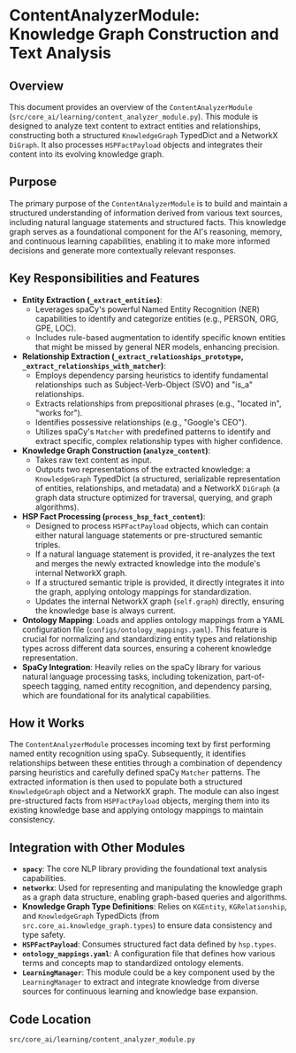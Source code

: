 # ContentAnalyzerModule: Knowledge Graph Construction and Text Analysis

## Overview

This document provides an overview of the `ContentAnalyzerModule` (`src/core_ai/learning/content_analyzer_module.py`). This module is designed to analyze text content to extract entities and relationships, constructing both a structured `KnowledgeGraph` TypedDict and a NetworkX `DiGraph`. It also processes `HSPFactPayload` objects and integrates their content into its evolving knowledge graph.

## Purpose

The primary purpose of the `ContentAnalyzerModule` is to build and maintain a structured understanding of information derived from various text sources, including natural language statements and structured facts. This knowledge graph serves as a foundational component for the AI's reasoning, memory, and continuous learning capabilities, enabling it to make more informed decisions and generate more contextually relevant responses.

## Key Responsibilities and Features

*   **Entity Extraction (`_extract_entities`)**:
    *   Leverages spaCy's powerful Named Entity Recognition (NER) capabilities to identify and categorize entities (e.g., PERSON, ORG, GPE, LOC).
    *   Includes rule-based augmentation to identify specific known entities that might be missed by general NER models, enhancing precision.
*   **Relationship Extraction (`_extract_relationships_prototype`, `_extract_relationships_with_matcher`)**:
    *   Employs dependency parsing heuristics to identify fundamental relationships such as Subject-Verb-Object (SVO) and "is_a" relationships.
    *   Extracts relationships from prepositional phrases (e.g., "located in", "works for").
    *   Identifies possessive relationships (e.g., "Google's CEO").
    *   Utilizes spaCy's `Matcher` with predefined patterns to identify and extract specific, complex relationship types with higher confidence.
*   **Knowledge Graph Construction (`analyze_content`)**:
    *   Takes raw text content as input.
    *   Outputs two representations of the extracted knowledge: a `KnowledgeGraph` TypedDict (a structured, serializable representation of entities, relationships, and metadata) and a NetworkX `DiGraph` (a graph data structure optimized for traversal, querying, and graph algorithms).
*   **HSP Fact Processing (`process_hsp_fact_content`)**:
    *   Designed to process `HSPFactPayload` objects, which can contain either natural language statements or pre-structured semantic triples.
    *   If a natural language statement is provided, it re-analyzes the text and merges the newly extracted knowledge into the module's internal NetworkX graph.
    *   If a structured semantic triple is provided, it directly integrates it into the graph, applying ontology mappings for standardization.
    *   Updates the internal NetworkX graph (`self.graph`) directly, ensuring the knowledge base is always current.
*   **Ontology Mapping**: Loads and applies ontology mappings from a YAML configuration file (`configs/ontology_mappings.yaml`). This feature is crucial for normalizing and standardizing entity types and relationship types across different data sources, ensuring a coherent knowledge representation.
*   **SpaCy Integration**: Heavily relies on the spaCy library for various natural language processing tasks, including tokenization, part-of-speech tagging, named entity recognition, and dependency parsing, which are foundational for its analytical capabilities.

## How it Works

The `ContentAnalyzerModule` processes incoming text by first performing named entity recognition using spaCy. Subsequently, it identifies relationships between these entities through a combination of dependency parsing heuristics and carefully defined spaCy `Matcher` patterns. The extracted information is then used to populate both a structured `KnowledgeGraph` object and a NetworkX graph. The module can also ingest pre-structured facts from `HSPFactPayload` objects, merging them into its existing knowledge base and applying ontology mappings to maintain consistency.

## Integration with Other Modules

*   **`spacy`**: The core NLP library providing the foundational text analysis capabilities.
*   **`networkx`**: Used for representing and manipulating the knowledge graph as a graph data structure, enabling graph-based queries and algorithms.
*   **Knowledge Graph Type Definitions**: Relies on `KGEntity`, `KGRelationship`, and `KnowledgeGraph` TypedDicts (from `src.core_ai.knowledge_graph.types`) to ensure data consistency and type safety.
*   **`HSPFactPayload`**: Consumes structured fact data defined by `hsp.types`.
*   **`ontology_mappings.yaml`**: A configuration file that defines how various terms and concepts map to standardized ontology elements.
*   **`LearningManager`**: This module could be a key component used by the `LearningManager` to extract and integrate knowledge from diverse sources for continuous learning and knowledge base expansion.

## Code Location

`src/core_ai/learning/content_analyzer_module.py`